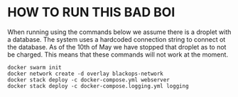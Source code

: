 # HOW TO RUN THIS BAD BOI

When running using the commands below we assume there is a droplet with a database. The system uses a hardcoded connection string to connect ot the database. As of the 10th of May we have stopped that droplet as to not be charged. This means that these commands will not work at the moment.

```
docker swarm init
docker network create -d overlay blackops-network
docker stack deploy -c docker-compose.yml webserver
docker stack deploy -c docker-compose.logging.yml logging
```

